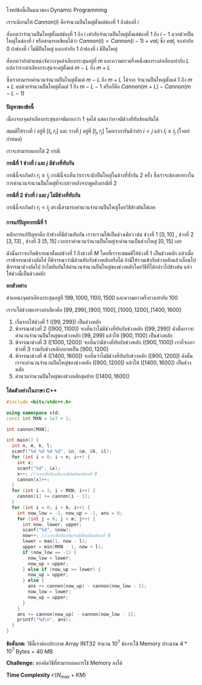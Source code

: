 โจทย์ข้อนี้เป็นแนวของ Dynamic Programming

เราจะนิยามให้ $Cannon(i)$ คือจำนวนปืนใหญ่ตั้งแต่ช่องที่ $1$ ถึงช่องที่ $i$

สังเกตว่าจำนวนปืนใหญ่ตั้งแต่ช่องที่ $1$ ถึง $i$ เท่ากับจำนวนปืนใหญ่ตั้งแต่ช่องที่ $1$ ถึง $i - 1$ บวกด้วยปืนใหญ่ในช่องที่ $i$ หรือสามารถเขียนได้ว่า $Cannon(i) = Cannon(i - 1) + val_{i}$ ซึ่ง $val_{i}$ จะเท่ากับ 0 ถ้าช่องที่ $i$ ไม่มีปืนใหญ่ และเท่ากับ 1 ถ้าช่องที่ $i$ มีปืนใหญ่

สังเกตว่าถ้าตำแหน่งจัดวางจุดลำเลียงกระสุนอยู่ที่ $m$ และความยาวครึ่งหนึ่งของรางลำเลียงเท่ากับ $L$ แปลว่ารางลำเลียงกระสุนจะอยู่ตั้งแต่ $m - L$ ถึง $m + L$

ซึ่งเราสามารถคำนวนจำนวนปืนใหญ่ตั้งแต่ $m - L$ ถึง $m + L$ ได้จาก จำนวนปืนใหญ่ตั้งแต่ $1$ ถึง $m + L$ ลบด้วยจำนวนปืนใหญ่ตั้งแต่ $1$ ถึง $m - L - 1$ หรือก็คือ $Cannon(m + L) - Cannon(m - L - 1)$

#### 
**ปัญหาของข้อนี้** 

เนื่องจากจุดลำเลียงกระสุนอาจมีมากกว่า $1$ จุดได้ แสดงว่าอาจมีช่วงที่ทับซ้อนกันได้

สมมติให้รางที่ $i$ อยู่ที่ $[l_{i}, r_{i}]$ และ รางที่ $j$ อยู่ที่ $[l_{j}, r_{j}]$
โดยเราการันตีว่าถ้า $i < j$ แล้ว $l_{i} \leq l_{j}$ (โจทย์กำหนด)

เราจะสามารถแยกได้ 2 กรณี

**กรณีที่ 1 ช่วงที่ $i$ และ $j$ มีช่วงที่ทับกัน**

กรณีนี้จะเกิดถ้า $r_{i} \geq l_{j}$ กรณีนี้จะเห็นว่าเราจะนับปืนใหญ่ในช่วงที่ซ้ำกัน 2 ครั้ง ซึ่งเราจะต้องหาทางในการคำนวนจำนวนปืนใหญ่ที่จะกล่าวหลังจากพูดถึงกรณีที่ 2

**กรณีที่ 2 ช่วงที่ $i$ และ $j$ ไม่มีช่วงที่ทับกัน**

กรณีนี้จะเกิดถ้า $r_{i} < l_{j}$ ตรงนี้สามารถคำนวนจำนวนปืนใหญ่โดยวิธีข้างต้นได้เลย

#### 
**การแก้ปัญหากรณีที่ 1**

หลักการแก้ปัญหาคือ ถ้าช่วงที่มีส่วนทับกัน เราจะรวมให้เป็นช่วงเดียว เช่น ช่วงที่ 1 $[0 , 10]$ , ช่วงที่ 2 $[3 , 13]$ , ช่วงที่ 3 $[5 , 15]$ เวลาเราคำนวนจำนวนปืนใหญ่จะคำนวนเป็นช่วงใหญ่ $[0 , 15]$ เลย

ดังนั้นเราจะเริ่มพิจารณาตั้งแต่ช่วงที่ $1$ ถึงช่วงที่ $M$ โดยที่เราจะสมมติให้ช่วงที่ $1$ เป็นช่วงหลัก แล้วเมื่อเราพิจารณาช่วงถัดไป ก็พิจารณาว่ามีส่วนทับกับช่วงหลักหรือไม่ ถ้ามีให้รวมเข้ากับช่วงหลักแล้วเลื่อนไปพิจารณาช่วงถัดไป ถ้าไม่ทับกันให้คำนวนจำนวนปืนใหญ่ของช่วงหลักโดยวิธีที่ได้กล่าวไปข้างต้น แล้วให้ช่วงนี้เป็นช่วงหลัก

**ยกตัวอย่าง**

ตำแหน่งจุดลำเลียงกระสุนอยู่ที่ $199 , 1000 , 1100 , 1500$ และความยาวครึ่งรางเท่ากับ $100$

เราจะได้ช่วงของรางลำเลียงคือ $[99 , 299] , [900 , 1100] , [1000 , 1200] , [1400 , 1600]$

1. เริ่มจากให้ช่วงที่ $1$ $([99 , 299])$ เป็นช่วงหลัก
2. พิจารณาช่วงที่ $2$ $([900 , 1100])$ จะเห็นว่าไม่มีช่วงที่ทับกับช่วงหลัก $([99 , 299])$ ดังนั้นเราจะคำนวนจำนวนปืนใหญ่ของช่วงหลัก $[99 , 299]$ แล้วให้ $[900 , 1100]$ เป็นช่วงหลัก
3. พิจารณาช่วงที่ $3$ $([1000 , 1200])$ จะเห็นว่ามีช่วงที่ทับกับช่วงหลัก $([900 , 1100])$ เราก็จะเอาช่วงที่ $3$ รวมกับช่วงหลักกลายเป็น $[900 , 1200]$
4. พิจารณาช่วงที่ $4$ $([1400 , 1600])$ จะเห็นว่าไม่มีช่วงที่ทับกับช่วงหลัก $([900 , 1200])$ ดังนั้นเราจะคำนวนจำนวนปืนใหญ่ของช่วงหลัก $([900 , 1200])$ แล้วให้ $([1400 , 1600])$ เป็นช่วงหลัก
5. คำนวนจำนวนปืนใหญ่ของช่วงหลักสุดท้าย $([1400 , 1600])$

#### 
 
**โค้ดตัวอย่างในภาษา C++**

```cpp
#include <bits/stdc++.h>

using namespace std;
const int MXN = 1e7 + 1;

int cannon[MXN];

int main() {
  int n, m, k, l;
  scanf("%d %d %d %d", &n, &m, &k, &l);
  for (int i = 0; i < n; i++) {
    int x;
    scanf("%d", &x);
    x++; //บวกเพื่อป้องกันกรณีคิดตั้งแต่ช่องที่ 0
    cannon[x]++;
  }
  for (int i = 1; i < MXN; i++) {
    cannon[i] += cannon[i - 1];
  }
  for (int i = 0; i < k; i++) {
    int now_low = -1, now_up = -1, ans = 0;
    for (int j = 0; j < m; j++) {
      int now, lower, upper;
      scanf("%d", &now);
      now++; //บวกเพื่อป้องกันกรณีที่คิดตั้งแต่ช่องที่ 0
      lower = max(1, now - l);
      upper = min(MXN - 1, now + l);
      if (now_low == -1) {
        now_low = lower;
        now_up = upper;
      } else if (now_up >= lower) {
        now_up = upper;
      } else {
        ans += cannon[now_up] - cannon[now_low - 1];
        now_low = lower;
        now_up = upper;
      }
    }
    ans += cannon[now_up] - cannon[now_low - 1];
    printf("%d\n", ans);
  }
}
```

**ข้อสังเกต:** วิธีนี้เราต้องประกาศ Array INT32 จำนวน $10^{7}$ ช่องจะใช้ Memory ประมาณ $4 * 10^{7}$ Bytes = $40$ MB

**Challenge:** ลองคิดวิธีที่สามารถลดการใช้ Memory ลงได้

**Time Complexity** $\mathcal{O}(N_{max} + KM)$